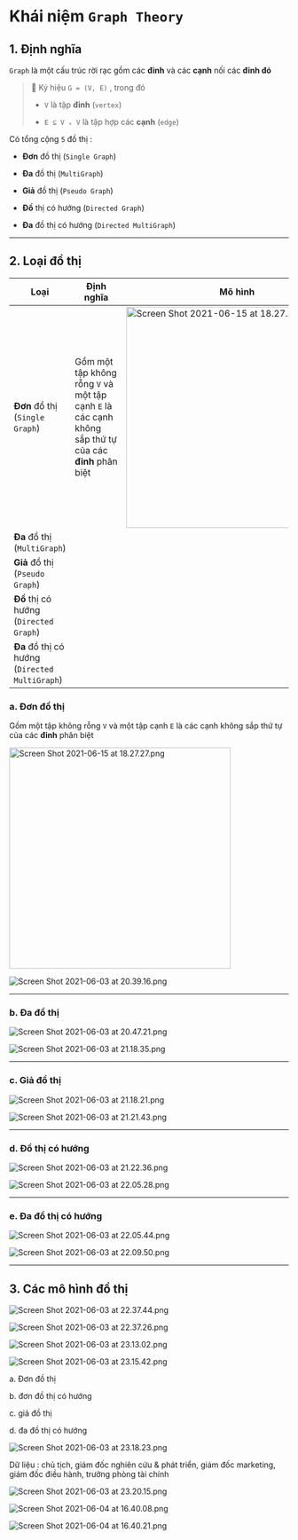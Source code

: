 # Khái niệm `Graph Theory`

## 1. Định nghĩa

`Graph` là một cấu trúc rời rạc gồm các **đỉnh** và các **cạnh** nối các **đỉnh đó**

> 🧚 Ký hiệu `G = (V, E)` , trong đó 
> 
> - `V` là tập **đỉnh** (`vertex`)
> 
> - `E ⊆ V ₓ V` là tập hợp các **cạnh** (`edge`)

Có tổng cộng `5` đồ thị : 

- **Đơn** đồ thị (`Single Graph`)

- **Đa** đồ thị (`MultiGraph`)

- **Giả** đồ thị (`Pseudo Graph`)

- **Đồ** thị có hướng (`Directed Graph`)

- **Đa** đồ thị có hướng (`Directed MultiGraph`)

---

## 2. Loại đồ thị

| Loại                                           | Định nghĩa                                                                                             | Mô hình                                                                                                                                                                                                    | Cạnh có hướng                                                                                                               | Cạnh bội                                                                                                                    | Khuyên                                                                                                                      |
| ---------------------------------------------- | ------------------------------------------------------------------------------------------------------ | ---------------------------------------------------------------------------------------------------------------------------------------------------------------------------------------------------------- | --------------------------------------------------------------------------------------------------------------------------- | --------------------------------------------------------------------------------------------------------------------------- | --------------------------------------------------------------------------------------------------------------------------- |
| **Đơn** đồ thị (`Single Graph`)                | Gồm một tập không rỗng `V` và một tập cạnh `E` là các cạnh không sắp thứ tự của các **đỉnh** phân biệt | <img src="https://raw.githubusercontent.com/Zenfection/Image/master/2021/06/15-18-27-34-Screen%20Shot%202021-06-15%20at%2018.27.27.png" title="" alt="Screen Shot 2021-06-15 at 18.27.27.png" width="399"> | ![icons8-delete.png](https://raw.githubusercontent.com/Zenfection/Image/master/2021/06/15-18-24-29-icons8-delete.png)       | ![icons8-delete.png](https://raw.githubusercontent.com/Zenfection/Image/master/2021/06/15-18-24-29-icons8-delete.png)       | ![icons8-delete.png](https://raw.githubusercontent.com/Zenfection/Image/master/2021/06/15-18-24-29-icons8-delete.png)       |
| **Đa** đồ thị (`MultiGraph`)                   |                                                                                                        |                                                                                                                                                                                                            | ![icons8-delete.png](https://raw.githubusercontent.com/Zenfection/Image/master/2021/06/15-18-24-29-icons8-delete.png)       | ![icons8-checkmark.png](https://raw.githubusercontent.com/Zenfection/Image/master/2021/06/15-18-24-07-icons8-checkmark.png) | ![icons8-delete.png](https://raw.githubusercontent.com/Zenfection/Image/master/2021/06/15-18-24-29-icons8-delete.png)       |
| **Giả** đồ thị (`Pseudo Graph`)                |                                                                                                        |                                                                                                                                                                                                            | ![icons8-delete.png](https://raw.githubusercontent.com/Zenfection/Image/master/2021/06/15-18-24-29-icons8-delete.png)       | ![icons8-checkmark.png](https://raw.githubusercontent.com/Zenfection/Image/master/2021/06/15-18-24-07-icons8-checkmark.png) | ![icons8-checkmark.png](https://raw.githubusercontent.com/Zenfection/Image/master/2021/06/15-18-24-07-icons8-checkmark.png) |
| **Đồ** thị có hướng (`Directed Graph`)         |                                                                                                        |                                                                                                                                                                                                            | ![icons8-checkmark.png](https://raw.githubusercontent.com/Zenfection/Image/master/2021/06/15-18-24-07-icons8-checkmark.png) | ![icons8-delete.png](https://raw.githubusercontent.com/Zenfection/Image/master/2021/06/15-18-24-29-icons8-delete.png)       | ![icons8-checkmark.png](https://raw.githubusercontent.com/Zenfection/Image/master/2021/06/15-18-24-07-icons8-checkmark.png) |
| **Đa** đồ thị có hướng (`Directed MultiGraph`) |                                                                                                        |                                                                                                                                                                                                            | ![icons8-checkmark.png](https://raw.githubusercontent.com/Zenfection/Image/master/2021/06/15-18-24-07-icons8-checkmark.png) | ![icons8-checkmark.png](https://raw.githubusercontent.com/Zenfection/Image/master/2021/06/15-18-24-07-icons8-checkmark.png) | ![icons8-checkmark.png](https://raw.githubusercontent.com/Zenfection/Image/master/2021/06/15-18-24-07-icons8-checkmark.png) |

### a. Đơn đồ thị

Gồm một tập không rỗng `V` và một tập cạnh `E` là các cạnh không sắp thứ tự của các **đỉnh** phân biệt

<img src="https://raw.githubusercontent.com/Zenfection/Image/master/2021/06/15-18-27-34-Screen%20Shot%202021-06-15%20at%2018.27.27.png" title="" alt="Screen Shot 2021-06-15 at 18.27.27.png" width="399">

![Screen Shot 2021-06-03 at 20.39.16.png](/Users/zenfection/Library/Application%20Support/marktext/images/3f87a9519eaa80d634cd70b722539e30f4bf9bc6.png)

---

### b. Đa đồ thị

![Screen Shot 2021-06-03 at 20.47.21.png](https://raw.githubusercontent.com/Zenfection/Image/master/2021/06/03-20-47-27-Screen%20Shot%202021-06-03%20at%2020.47.21.png)

![Screen Shot 2021-06-03 at 21.18.35.png](https://raw.githubusercontent.com/Zenfection/Image/master/2021/06/03-21-18-41-Screen%20Shot%202021-06-03%20at%2021.18.35.png)

---

### c. Giả đồ thị

![Screen Shot 2021-06-03 at 21.18.21.png](https://raw.githubusercontent.com/Zenfection/Image/master/2021/06/03-21-18-25-Screen%20Shot%202021-06-03%20at%2021.18.21.png)

![Screen Shot 2021-06-03 at 21.21.43.png](https://raw.githubusercontent.com/Zenfection/Image/master/2021/06/03-21-21-46-Screen%20Shot%202021-06-03%20at%2021.21.43.png)

---

### d. Đồ thị có hướng

![Screen Shot 2021-06-03 at 21.22.36.png](https://raw.githubusercontent.com/Zenfection/Image/master/2021/06/03-21-22-43-Screen%20Shot%202021-06-03%20at%2021.22.36.png)

![Screen Shot 2021-06-03 at 22.05.28.png](https://raw.githubusercontent.com/Zenfection/Image/master/2021/06/03-22-05-35-Screen%20Shot%202021-06-03%20at%2022.05.28.png)

---

### e. Đa đồ thị có hướng

![Screen Shot 2021-06-03 at 22.05.44.png](https://raw.githubusercontent.com/Zenfection/Image/master/2021/06/03-22-05-48-Screen%20Shot%202021-06-03%20at%2022.05.44.png)

![Screen Shot 2021-06-03 at 22.09.50.png](https://raw.githubusercontent.com/Zenfection/Image/master/2021/06/03-22-09-57-Screen%20Shot%202021-06-03%20at%2022.09.50.png)

---

## 3. Các mô hình đồ thị

![Screen Shot 2021-06-03 at 22.37.44.png](https://raw.githubusercontent.com/Zenfection/Image/master/2021/06/03-22-37-52-Screen%20Shot%202021-06-03%20at%2022.37.44.png)

![Screen Shot 2021-06-03 at 22.37.26.png](https://raw.githubusercontent.com/Zenfection/Image/master/2021/06/03-22-37-35-Screen%20Shot%202021-06-03%20at%2022.37.26.png)

![Screen Shot 2021-06-03 at 23.13.02.png](https://raw.githubusercontent.com/Zenfection/Image/master/2021/06/03-23-13-08-Screen%20Shot%202021-06-03%20at%2023.13.02.png)

![Screen Shot 2021-06-03 at 23.15.42.png](https://raw.githubusercontent.com/Zenfection/Image/master/2021/06/03-23-15-45-Screen%20Shot%202021-06-03%20at%2023.15.42.png)

a. Đơn đồ thị 

b. đơn đồ thị có hướng 

c. giả đồ thị  

d. đa đồ thị có hướng 

![Screen Shot 2021-06-03 at 23.18.23.png](https://raw.githubusercontent.com/Zenfection/Image/master/2021/06/03-23-18-29-Screen%20Shot%202021-06-03%20at%2023.18.23.png)

Dữ liệu : chủ tịch, giám đốc nghiên cứu & phát triển, giám đốc marketing, giám đốc điều hành, trưởng phòng tài chính 

![Screen Shot 2021-06-03 at 23.20.15.png](https://raw.githubusercontent.com/Zenfection/Image/master/2021/06/03-23-20-18-Screen%20Shot%202021-06-03%20at%2023.20.15.png)

![Screen Shot 2021-06-04 at 16.40.08.png](https://raw.githubusercontent.com/Zenfection/Image/master/2021/06/04-16-40-12-Screen%20Shot%202021-06-04%20at%2016.40.08.png)

![Screen Shot 2021-06-04 at 16.40.21.png](https://raw.githubusercontent.com/Zenfection/Image/master/2021/06/04-16-40-24-Screen%20Shot%202021-06-04%20at%2016.40.21.png)
